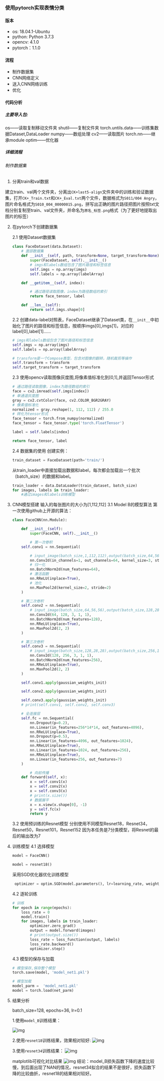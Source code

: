 ### 使用pytorch实现表情分类

#### 版本

- os: 18.04.1-Ubuntu
- python: Python 3.7.3
- opencv: 4.1.0
- pytorch：1.1.0

####  流程

- 制作数据集
- CNN网络定义
- 送入CNN网络训练
- 优化

#### 代码分析

##### 主要导入包:

os——读取复制移动文件夹
shutil——复制文件夹
torch.untils.data——训练集数据Dataset,DataLoader
numpy——数组处理
cv2——读取图片
torch.nn——继承module
optim——优化器

##### 详细流程

###### 制作数据集

1. 分离train和val数据

建立train、val两个文件夹，分离出`CK+last5-align`文件夹中的训练和验证数据集，打开`CK+_Train.txt`和`CK+_Eval.txt`两个文件，数据格式为`S011/004 Angry`，图片命名格式为`S010_004_00000015.png`，拼写出正确的图片路径把图片按照txt文档分别复制至train、val文件夹，并命名为`原名_标签.png`格式（为了更好地提取出图片的标签）

2. 在pytorch下创建数据集
    
    2.1 使用Dataset数据集
    ```python
    class FaceDataset(data.Dataset):
        # 面部数据集
        def __init__(self, path, transform=None, target_transform=None):
            super(FaceDataset, self).__init__()
            # imgs和labels数组包含了图片路径和标签信息
            self.imgs = np.array(imgs)
            self.labels = np.array(labelArray)

        def __getitem__(self, index):

            # 通过路径读取图像，index为路径数组的索引
            return face_tensor, label

        def __len__(self):
            return self.imgs.shape[0]
    ```
    2.2 创建data-label对照表，FaceDataset继承了Dataset类，在`__init__`中初始化了图片的路径和标签信息，按顺序imgs[0],imgs[1]，对应的label[0],label[1]......

    ```python
    # imgs和labels数组包含了图片路径和标签信息
    self.imgs = np.array(imgs)
    self.labels = np.array(labelArray)

    # transform是一个Compose类型，包含对图像的翻转，随机裁剪等操作
    self.transform = transform
    self.target_transform = target_transform
    ```

    2.3 使用opencv读取图像灰度图,将像素值标准化到[0,1],并返回Tensor形式
        
    ```python
    # 通过路径读取图像，index为路径数组的索引
    face = cv2.imread(self.imgs[index])
    # 单通道灰度图
    gray = cv2.cvtColor(face, cv2.COLOR_BGR2GRAY)
    # 像素值标准化
    normalized = gray.reshape(1, 112, 112) / 255.0
    # 转化为tensor形式
    face_tensor = torch.from_numpy(normalized)
    face_tensor = face_tensor.type('torch.FloatTensor')

    label = self.labels[index]

    return face_tensor, label
    ```
    2.4 数据集的使用
    创建实例：
    ```python
    train_dataset = FaceDataset(path='train/')
    ```
    从train_loader中直接加载出数据和label，每次都会加载出一个批次（batch_size）的数据和label。
    ```python
    train_loader = data.DataLoader(train_dataset, batch_size)
    for images, labels in train_loader:
        #通过images和labels训练模型
    ```

3. CNN模型搭建
    输入的每张图片的大小为[1,112,112]
    3.1 Model B的模型算法
    第一次使用github上开源的算法：
    ```python
    class FaceCNN(nn.Module):

        def __init__(self):
            super(FaceCNN, self).__init__()

            # 第一次卷积
        self.conv1 = nn.Sequential(

            # input_image(batch_size,1,112,112),output(batch_size,64,56,56)
            nn.Conv2d(in_channels=1, out_channels=64, kernel_size=3, stride=1, padding=1),
            # 归一化
            nn.BatchNorm2d(num_features=64),
            # 激活函数
            nn.RReLU(inplace=True),
            # 池化
            nn.MaxPool2d(kernel_size=2, stride=2)
        )

        # 第二次卷积
        self.conv2 = nn.Sequential(
            # input_image(batch_size,64,56,56),output(batch_size,128,28,28)
            nn.Conv2d(64, 128, 3, 1, 1),
            nn.BatchNorm2d(num_features=128),
            nn.RReLU(inplace=True),
            nn.MaxPool2d(2, 2)
        )

        # 第三次卷积
        self.conv3 = nn.Sequential(
            # input_image(batch_size,128,28,28),output(batch_size,256,14,14)
            nn.Conv2d(128, 256, 3, 1, 1),
            nn.BatchNorm2d(num_features=256),
            nn.RReLU(inplace=True),
            nn.MaxPool2d(2, 2)
        )

        self.conv1.apply(gaussian_weights_init)

        self.conv2.apply(gaussian_weights_init)

        self.conv3.apply(gaussian_weights_init)
        # print(self.conv1, self.conv2, self.conv3)

        # 全连接层
        self.fc = nn.Sequential(
            nn.Dropout(p=0.2),
            nn.Linear(in_features=256*14*14, out_features=4096),
            nn.RReLU(inplace=True),
            nn.Dropout(p=0.5),
            nn.Linear(in_features=4096, out_features=1024),
            nn.RReLU(inplace=True),
            nn.Linear(in_features=1024, out_features=256),
            nn.RReLU(inplace=True),
            nn.Linear(in_features=256, out_features=7)
        )

            # 向前传播
        def forward(self, x):
            x = self.conv1(x)
            x = self.conv2(x)
            x = self.conv3(x)
            # print(x.size())
            # 数据展平
            x = x.view(x.shape[0], -1)
            y = self.fc(x)
            return y
    ```
    3.2 使用预训练的Resnet模型
        分别使用不同模型Resnet18，Resnet34，Resnet50，Resnet101，Resnet152
        因为本任务是7分类模型，将Resnet的最后的输出改为7


4. 训练模型
    4.1 选择模型
    ```python
    model = FaceCNN()
    ```
    ```python
    model = resnet18()
    ```
    采用SGD优化器优化训练模型
    ```python
     optimizer = optim.SGD(model.parameters(), lr=learning_rate, weight_decay=wt_decay)
     ```
    4.2 逐轮训练
    ```python
    # 训练
    for epoch in range(epochs):
        loss_rate = 0
        model.train()
        for images, labels in train_loader:
            optimizer.zero_grad()
            output = model.forward(images)
            # print(output.size())
            loss_rate = loss_function(output, labels)
            loss_rate.backward()
            optimizer.step()
    ```
    4.3 模型的保存与加载
    ```python
    # 模型保存,保存整个模型
    torch.save(model, 'model_net1.pkl')
    ```
    ```python
    # 模型加载
    model_parm =  'model_net1.pkl'
    model = torch.load(net_parm)
    ```
5. 结果分析

    batch_size=128, 
    epochs=36, 
    lr=0.1

    1.使用`model_B`训练结果：
    
    ![img](/images/model_B.png)

    2.使用`resnet18`训练结果，效果相对较好:
    ![img](/images/resnet18.png)

    3.使用`resnet34`训练结果：
    ![img](/images/resnet34.png)

    matplotlib可视化对比结果
    ![img](/images/result1.png)
    结论：model_B损失函数下降的速度比较慢，到后面出现了NAN的情况，resnet34拟合的结果不是很好，损失函数下降的比较曲折，resnet18的结果相对较好。
    
    
    
    
    
    
    
    
    
    

